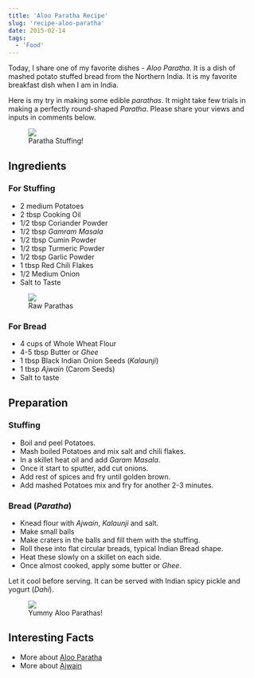 ```yaml
---
title: 'Aloo Paratha Recipe'
slug: 'recipe-aloo-paratha'
date: 2015-02-14
tags:
  - 'Food'
---
```


Today, I share one of my favorite dishes - _Aloo Paratha_. It is a dish of mashed potato stuffed
bread from the Northern India. It is my favorite breakfast dish when I am in India.

Here is my try in making some edible _parathas_. It might take few trials in making a perfectly
round-shaped _Paratha_. Please share your views and inputs in comments below.

<figure>
  <img src="https://res.cloudinary.com/sadanandsingh/image/upload/v1496963330/AlooParathaStuffing_dclifs.jpg" />
  <figcaption>Paratha Stuffing!</figcaption>
</figure>

## Ingredients

### For Stuffing

- 2 medium Potatoes
- 2 tbsp Cooking Oil
- 1/2 tbsp Coriander Powder
- 1/2 tbsp _Gamram Masala_
- 1/2 tbsp Cumin Powder
- 1/2 tbsp Turmeric Powder
- 1/2 tbsp Garlic Powder
- 1 tbsp Red Chili Flakes
- 1/2 Medium Onion
- Salt to Taste

<figure>
  <img src="https://res.cloudinary.com/sadanandsingh/image/upload/v1496963330/AlooParathaRaw_rmp8kg.jpg" />
  <figcaption>Raw Parathas</figcaption>
</figure>

### For Bread

- 4 cups of Whole Wheat Flour
- 4-5 tbsp Butter or _Ghee_
- 1 tbsp Black Indian Onion Seeds (_Kalaunji_)
- 1 tbsp _Ajwain_ (Carom Seeds)
- Salt to taste

## Preparation

### Stuffing

- Boil and peel Potatoes.
- Mash boiled Potatoes and mix salt and chili flakes.
- In a skillet heat oil and add _Garam Masala_.
- Once it start to sputter, add cut onions.
- Add rest of spices and fry until golden brown.
- Add mashed Potatoes mix and fry for another 2-3 minutes.

### Bread (_Paratha_)

- Knead flour with _Ajwain_, _Kalaunji_ and salt.
- Make small balls
- Make craters in the balls and fill them with the stuffing.
- Roll these into flat circular breads, typical Indian Bread shape.
- Heat these slowly on a skillet on each side.
- Once almost cooked, apply some butter or _Ghee_.

Let it cool before serving. It can be served with Indian spicy pickle and yogurt (_Dahi_).

<figure>
  <img src="https://res.cloudinary.com/sadanandsingh/image/upload/v1496963330/AlooParatha_rdn84h.jpg" />
  <figcaption>Yummy Aloo Parathas!</figcaption>
</figure>

## Interesting Facts

- More about [Aloo Paratha](https://en.wikipedia.org/wiki/Aloo_paratha)
- More about [Ajwain](https://en.wikipedia.org/wiki/Ajwain)
